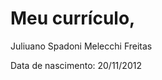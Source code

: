 <h1>Meu currículo,</h1>
<p>Juliuano Spadoni Melecchi Freitas</p>
<p>Data de nascimento: 20/11/2012</p>
